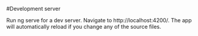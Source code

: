 #Development server

Run ng serve for a dev server. Navigate to http://localhost:4200/. The app will automatically reload if you change any of the source files.
